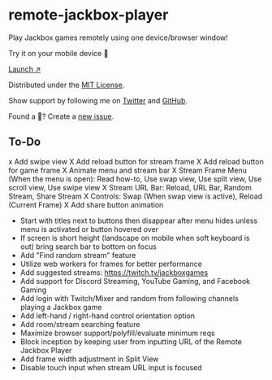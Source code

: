 # remote-jackbox-player

Play Jackbox games remotely using one device/browser window!

Try it on your mobile device 📲 

[Launch ↗️](https://remote-jackbox-player.isaacyakl.com)

Distributed under the [MIT License](https://isaacyakl.github.io/remote-jackbox-player/LICENSE).

Show support by following me on [Twitter](https://www.twitter.com/isaacyakl) and [GitHub](https://github.com/isaacyakl).

Found a 🐛? Create a [new issue](https://github.com/isaacyakl/remote-jackbox-player/issues/new).

## To-Do

x  Add swipe view
X  Add reload button for stream frame
X  Add reload button for game frame
X  Animate menu and stream bar
X  Stream Frame Menu (When the menu is open): Read how-to, Use swap view, Use split view, Use scroll view, Use swipe view
X  Stream URL Bar: Reload, URL Bar, Random Stream, Share Stream
X  Controls: Swap (When swap view is active), Reload (Current Frame)
X  Add share button animation

-  Start with titles next to buttons then disappear after menu hides unless menu is activated or button hovered over
-  If screen is short height (landscape on mobile when soft keyboard is out) bring search bar to bottom on focus
-  Add "Find random stream" feature
-  Utilize web workers for frames for better performance
-  Add suggested streams: https://twitch.tv/jackboxgames
-  Add support for Discord Streaming, YouTube Gaming, and Facebook Gaming
-  Add login with Twitch/Mixer and random from following channels playing a Jackbox game
-  Add left-hand / right-hand control orientation option
-  Add room/stream searching feature
-  Maximize browser support/polyfill/evaluate minimum reqs
-  Block inception by keeping user from inputting URL of the Remote Jackbox Player
-  Add frame width adjustment in Split View
-  Disable touch input when stream URL input is focused
